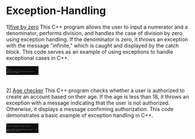 # Exception-Handling

1][five by zero](fivebyzero.cpp)
This C++ program allows the user to input a numerator and a denominator, performs division, and handles the case of division by zero using exception handling. If the denominator is zero, it throws an exception with the message "infinite," which is caught and displayed by the catch block. This code serves as an example of using exceptions to handle exceptional cases in C++.
<div align="left">
  <img src="fbz.jpg" width="17.5%" height="17.5%"/>
</div><br/>


2] [Age checker](socialmediaage.cpp)
This C++ program checks whether a user is authorized to create an account based on their age. If the age is less than 18, it throws an exception with a message indicating that the user is not authorized. Otherwise, it displays a message confirming authorization. This code demonstrates a basic example of exception handling in C++.
<div align="left">
  <img src="age.jpg" width="17.5%" height="17.5%"/>
</div><br/>
